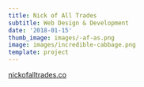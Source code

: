```yaml
---
title: Nick of All Trades
subtitle: Web Design & Development
date: '2018-01-15'
thumb_image: images/-af-as.png
image: images/incredible-cabbage.png
template: project
---
```

[nickofalltrades.co](https://nickofalltrades.co/)
